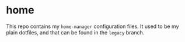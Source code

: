 # home

This repo contains my `home-manager` configuration files. It used to be my plain
dotfiles, and that can be found in the `legacy` branch.


